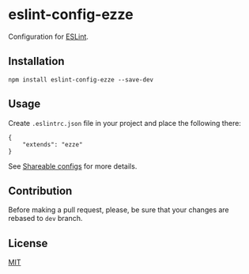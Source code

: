 # eslint-config-ezze

Configuration for [ESLint](http://eslint.org/).

## Installation

    npm install eslint-config-ezze --save-dev
    
## Usage

Create `.eslintrc.json` file in your project and place the following there:

    {
        "extends": "ezze"
    }
    
See [Shareable configs](http://eslint.org/docs/developer-guide/shareable-configs) for more details.    

## Contribution

Before making a pull request, please, be sure that your changes are rebased to `dev` branch.

## License

[MIT](LICENSE)
